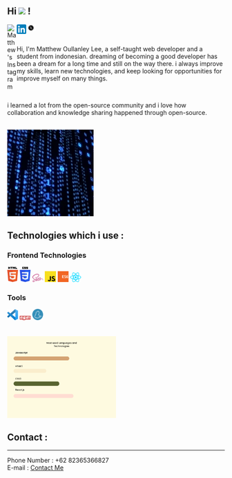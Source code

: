## Hi <img src="https://media.giphy.com/media/hvRJCLFzcasrR4ia7z/giphy.gif" width="25px"> !

<a href="https://www.instagram.com/lee_wenkuang/">
  <img align="left" alt="Matthew's Instagram" width="22px" src="https://raw.githubusercontent.com/hussainweb/hussainweb/main/icons/instagram.png" />
</a>

<a href="https://www.linkedin.com/in/matthew-lee-83bb5221b/">
  <img align="left" alt="Matthew's LinkedIN" width="22px" src="./image.png" />
</a>

<a href="https://twitter.com/Lee_Matt_hew">
  <img align="left" alt="Matthew's LinkedIN" width="22px" src="./image-1.png" />
</a>

<br />
<br />

Hi, I'm Matthew Oullanley Lee, a self-taught web developer and a student from indonesian. dreaming of becoming a good developer has been a dream for a long time and still on the way there. i always improve my skills, learn new technologies, and keep looking for opportunities for improve myself on many things. 

<br />

i learned a lot from the open-source community and i love how collaboration and knowledge sharing happened through open-source.

<br />


<img src = "./images/200w.webp" alt = "Code">

<br/>

## Technologies which i use :

### Frontend Technologies
<div>
    <img src = "./images/html-5.svg" alt = "html" width = "5%">
    <img src = "./images/css-3.svg"  alt = "css" width = "5%">
    <img src = "./images/sass.svg"   alt = "sass" width = "5%">
    <img src = "./images/javascript.svg" alt = "js" width = "5%">
    <img src = "./images/es6.svg" alt = "es6" width = "5%">
    <img src = "./images/react.svg" alt = "react" width = "5%">
<div>

### Tools 
<div>
    <img src = "./images/visual-studio-code.svg" width = "5%">
    <img src = "./images/npm.svg" width = "5%">
    <img src = "./images/yarn.svg" width = "5%">
<div>

<br />
<br />

<img src = "./images/Chart.png" alt = "Chart" style = "width : 50%" >


## Contact :
---
Phone Number : +62 82365366827 <br />
E-mail       : <a href = "mailto: matthew168lee88@gmail.com">Contact Me </a>

